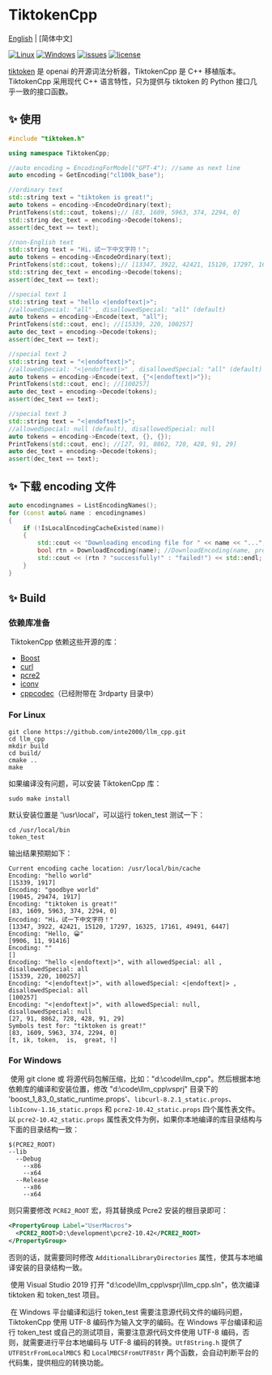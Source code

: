 # TiktokenCpp

[English](README.md) | [简体中文]

[![Linux](https://badgen.net/badge/Linux/success/green?icon=github)](https://github.com/inte2000/llm_cpp/actions/workflows/CI.yml?query=branch%3Amaster)
[![Windows](https://badgen.net/badge/Windows/success/green?icon=github)](https://github.com/inte2000/llm_cpp/actions/workflows/CI.yml?query=branch%3Amaster)
[![issues](https://github.com/inte2000/llm_cpp?icon=github)](https://github.com/inte2000/llm_cpp/issues)
[![license](https://badgen.net/github/license/inte2000/llm_cpp?icon=github)](LICENSE)



[tiktoken](https://github.com/openai/tiktoken) 是 openai 的开源词法分析器，TiktokenCpp 是 C++ 移植版本。TiktokenCpp 采用现代 C++ 语言特性，只为提供与 tiktoken 的 Python 接口几乎一致的接口函数。



## ✨ 使用

```c++
#include "tiktoken.h"

using namespace TiktokenCpp;

//auto encoding = EncodingForModel("GPT-4"); //same as next line
auto encoding = GetEncoding("cl100k_base");

//ordinary text 
std::string text = "tiktoken is great!";
auto tokens = encoding->EncodeOrdinary(text);
PrintTokens(std::cout, tokens);// [83, 1609, 5963, 374, 2294, 0]
std::string dec_text = encoding->Decode(tokens);
assert(dec_text == text);

//non-English text
std::string text = "Hi，试一下中文字符！";
auto tokens = encoding->EncodeOrdinary(text);
PrintTokens(std::cout, tokens);// [13347, 3922, 42421, 15120, 17297, 16325, 17161, 49491, 6447]
std::string dec_text = encoding->Decode(tokens);
assert(dec_text == text);

//special text 1
std::string text = "hello <|endoftext|>";
//allowedSpecial: "all" , disallowedSpecial: "all" (default)
auto tokens = encoding->Encode(text, "all"); 
PrintTokens(std::cout, enc); //[15339, 220, 100257]
auto dec_text = encoding->Decode(tokens);
assert(dec_text == text);

//special text 2
std::string text = "<|endoftext|>";
//allowedSpecial: "<|endoftext|>" , disallowedSpecial: "all" (default)
auto tokens = encoding->Encode(text, {"<|endoftext|>"});
PrintTokens(std::cout, enc); //[100257]
auto dec_text = encoding->Decode(tokens);
assert(dec_text == text);

//special text 3
std::string text = "<|endoftext|>";
//allowedSpecial: null (default), disallowedSpecial: null
auto tokens = encoding->Encode(text, {}, {});
PrintTokens(std::cout, enc); //[27, 91, 8862, 728, 428, 91, 29]
auto dec_text = encoding->Decode(tokens);
assert(dec_text == text);
```

## ✨ 下载 encoding 文件

```c++
auto encodingnames = ListEncodingNames();
for (const auto& name : encodingnames)
{
    if (!IsLocalEncodingCacheExisted(name))
    {
        std::cout << "Downloading encoding file for " << name << "...";
        bool rtn = DownloadEncoding(name); //DownloadEncoding(name, proxy);
        std::cout << (rtn ? "successfully!" : "failed!") << std::endl;
    }
}
```

## ✨ Build

### 依赖库准备

​        TiktokenCpp 依赖这些开源的库：

- [Boost](https://www.boost.org)
- [curl](https://curl.se/libcurl/)
- [pcre2](https://github.com/PCRE2Project/pcre2)
- [iconv](https://www.gnu.org/software/libiconv/)
- [cppcodec](https://github.com/tplgy/cppcodec)（已经附带在 3rdparty 目录中）

### For Linux

```shell
git clone https://github.com/inte2000/llm_cpp.git
cd llm_cpp
mkdir build
cd build/
cmake ..
make
```

如果编译没有问题，可以安装 TiktokenCpp 库：

```shell
sudo make install
```

默认安装位置是 '\usr\local\'，可以运行 token_test 测试一下：

```shell
cd /usr/local/bin
token_test
```

输出结果预期如下：

```text
Current encoding cache location: /usr/local/bin/cache
Encoding: "hello world"
[15339, 1917]
Encoding: "goodbye world"
[19045, 29474, 1917]
Encoding: "tiktoken is great!"
[83, 1609, 5963, 374, 2294, 0]
Encoding: "Hi，试一下中文字符！"
[13347, 3922, 42421, 15120, 17297, 16325, 17161, 49491, 6447]
Encoding: "Hello, 😀"
[9906, 11, 91416]
Encoding: ""
[]
Encoding: "hello <|endoftext|>", with allowedSpecial: all , disallowedSpecial: all
[15339, 220, 100257]
Encoding: "<|endoftext|>", with allowedSpecial: <|endoftext|> , disallowedSpecial: all
[100257]
Encoding: "<|endoftext|>", with allowedSpecial: null, disallowedSpecial: null
[27, 91, 8862, 728, 428, 91, 29]
Symbols test for: "tiktoken is great!"
[83, 1609, 5963, 374, 2294, 0]
[t, ik, token,  is,  great, !]
```

### For Windows

​        使用 git clone 或 将源代码包解压缩，比如："d:\code\llm_cpp"。然后根据本地依赖库的编译和安装位置，修改 "d:\code\llm_cpp\vsprj" 目录下的 'boost_1_83_0_static_runtime.props'、`libcurl-8.2.1_static.props`、`libIconv-1.16_static.props` 和 `pcre2-10.42_static.props` 四个属性表文件。以 `pcre2-10.42_static.props` 属性表文件为例，如果你本地编译的库目录结构与下面的目录结构一致：

```
$(PCRE2_ROOT)
--lib
  --Debug
    --x86
    --x64
  --Release
    --x86
    --x64    
```

 则只需要修改 `PCRE2_ROOT` 宏，将其替换成 Pcre2 安装的根目录即可：

```xml
<PropertyGroup Label="UserMacros">
  <PCRE2_ROOT>D:\development\pcre2-10.42</PCRE2_ROOT>
</PropertyGroup>
```

否则的话，就需要同时修改 `AdditionalLibraryDirectories` 属性，使其与本地编译安装的目录结构一致。

​        使用 Visual Studio 2019 打开 "d:\code\llm_cpp\vsprj\llm_cpp.sln"，依次编译 tiktoken 和 token_test 项目。

​        在 Windows 平台编译和运行 token_test 需要注意源代码文件的编码问题，TiktokenCpp 使用 UTF-8 编码作为输入文字的编码。在 Windows 平台编译和运行 token_test 或自己的测试项目，需要注意源代码文件使用 UTF-8 编码，否则，就需要进行平台本地编码与 UTF-8 编码的转换。`Utf8String.h` 提供了 `UTF8StrFromLocalMBCS` 和 `LocalMBCSFromUTF8Str` 两个函数，会自动判断平台的代码集，提供相应的转换功能。

